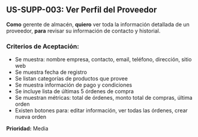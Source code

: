 ## US-SUPP-003: Ver Perfil del Proveedor
**Como** gerente de almacén,
**quiero** ver toda la información detallada de un proveedor,
**para** revisar su información de contacto y historial.

### Criterios de Aceptación:
- Se muestra: nombre empresa, contacto, email, teléfono, dirección, sitio web
- Se muestra fecha de registro
- Se listan categorías de productos que provee
- Se muestra información de pago y condiciones
- Se incluye lista de últimas 5 órdenes de compra
- Se muestran métricas: total de órdenes, monto total de compras, última orden
- Existen botones para: editar información, ver todas las órdenes, crear nueva orden

**Prioridad:** Media
